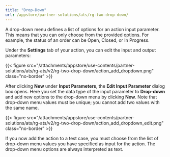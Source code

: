 ```yaml
---
title: "Drop-Down"
url: /appstore/partner-solutions/ats/rg-two-drop-down/
---
```


A drop-down menu defines a list of options for an action input parameter. This means that you can only choose from the provided options. For example, the status of an order can be Open, Closed, or In Progress.

Under the **Settings** tab of your action, you can edit the input and output parameters:

{{< figure src="/attachments/appstore/use-contents/partner-solutions/ats/rg-ats/v2/rg-two-drop-down/action_add_dropdown.png" class="no-border" >}}

After clicking **New** under **Input Parameters**, the **Edit Input Parameter** dialog box opens. Here you set the data type of the input parameter to **Drop-down** and add new options to the drop-down menu by clicking **New**. Note that drop-down menu values must be unique; you cannot add two values with the same name.

{{< figure src="/attachments/appstore/use-contents/partner-solutions/ats/rg-ats/v2/rg-two-drop-down/action_add_dropdown_edit.png" class="no-border" >}}

If you now add the action to a test case, you must choose from the list of drop-down menu values you have specified as input for the action. The drop-down menu options are always interpreted as text.
